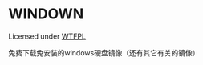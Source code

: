 <h1>WINDOWN</h1>
Licensed under <a href="https://github.com/wusheng233github/WINDOWN/blob/main/LICENSE">WTFPL</a>
<br>
<p>免费下载免安装的windows硬盘镜像（还有其它有关的镜像）</p>
